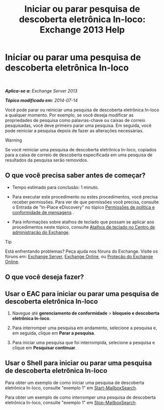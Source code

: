 ﻿---
title: 'Iniciar ou parar pesquisa de descoberta eletrônica In-loco: Exchange 2013 Help'
TOCTitle: Iniciar ou parar uma pesquisa de descoberta eletrônica In-loco
ms:assetid: 0d546763-4bf5-4523-91f4-d181b7ee4ac2
ms:mtpsurl: https://technet.microsoft.com/pt-br/library/Dd335090(v=EXCHG.150)
ms:contentKeyID: 50484936
ms.date: 05/22/2018
mtps_version: v=EXCHG.150
ms.translationtype: MT
---

# Iniciar ou parar uma pesquisa de descoberta eletrônica In-loco

 

_**Aplica-se a:** Exchange Server 2013_

_**Tópico modificado em:** 2014-07-14_

Você pode parar ou reiniciar uma pesquisa de descoberta eletrônica In-loco a qualquer momento. Por exemplo, se você deseja modificar as propriedades de pesquisa como palavras-chave ou caixas de correio pesquisadas, você deve primeiro parar uma pesquisa. Em seguida, você pode reiniciar a pesquisa depois de fazer as alterações necessárias.


> [!WARNING]
> Se você reiniciar uma pesquisa de descoberta eletrônica In-loco, copiados para a caixa de correio de descoberta especificada em uma pesquisa de resultados da pesquisa serão removidos.



## O que você precisa saber antes de começar?

  - Tempo estimado para conclusão: 1 minuto.

  - Para executar este procedimento ou estes procedimentos, você precisa receber permissões. Para ver de que permissões você precisa, consulte o Entrada de "In-Place eDiscovery" no tópico [Permissões de política e conformidade de mensagens](messaging-policy-and-compliance-permissions-exchange-2013-help.md) .

  - Para informações sobre atalhos de teclado que possam se aplicar aos procedimentos neste tópico, consulte [Atalhos de teclado no Centro de administração do Exchange](keyboard-shortcuts-in-the-exchange-admin-center-exchange-online-protection-help.md).


> [!TIP]
> Está enfrentando problemas? Peça ajuda nos fóruns do Exchange. Visite os fóruns em: <A href="https://go.microsoft.com/fwlink/p/?linkid=60612">Exchange Server</A>, <A href="https://go.microsoft.com/fwlink/p/?linkid=267542">Exchange Online</A>, ou <A href="https://go.microsoft.com/fwlink/p/?linkid=285351">Proteção do Exchange Online</A>.



## O que você deseja fazer?

## Usar o EAC para iniciar ou parar uma pesquisa de descoberta eletrônica In-loco

1.  Navegue até **gerenciamento de conformidade** \> **bloqueio e descoberta eletrônica In-loco**.

2.  Para interromper uma pesquisa em andamento, selecione a pesquisa e, em seguida, clique em **Parar a pesquisa**.

3.  Para iniciar uma pesquisa que foi interrompida, selecione a pesquisa e clique em **Pesquisar continuar**.

## Usar o Shell para iniciar ou parar uma pesquisa de descoberta eletrônica In-loco

Para obter um exemplo de como iniciar uma pesquisa de descoberta eletrônica In-loco, consulte "exemplo 1" em [Start-MailboxSearch](https://technet.microsoft.com/pt-br/library/dd351245\(v=exchg.150\)).

Para obter um exemplo de como interromper uma pesquisa de descoberta eletrônica In-loco, consulte "exemplo 1" em [Stop-MailboxSearch](https://technet.microsoft.com/pt-br/library/dd351075\(v=exchg.150\)).

